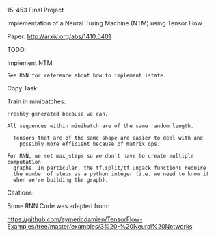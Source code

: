 15-453 Final Project

Implementation of a Neural Turing Machine (NTM) using Tensor Flow

Paper: http://arxiv.org/abs/1410.5401

TODO:

  Implement NTM:

    See RNN for reference about how to implement istate.

Copy Task:

  Train in minibatches:

    Freshly generated because we can.

    All sequences within minibatch are of the same random length.

      Tensors that are of the same shape are easier to deal with and
        possibly more efficient because of matrix ops.
    
    For RNN, we set max_steps so we don't have to create multiple computation
      graphs. In particular, the tf.split/tf.unpack functions require
      the number of steps as a python integer (i.e. we need to know it
      when we're building the graph).

Citations:

Some RNN Code was adapted from:

https://github.com/aymericdamien/TensorFlow-Examples/tree/master/examples/3%20-%20Neural%20Networks
